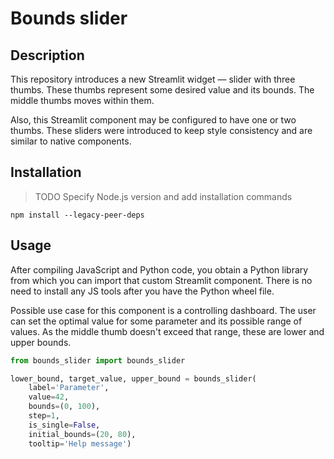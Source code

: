 # Bounds slider


## Description

This repository introduces a new Streamlit widget &mdash; slider with three thumbs. These thumbs represent some 
desired value and its bounds. The middle thumbs moves within them.

Also, this Streamlit component may be configured to have one or two thumbs. These sliders were introduced to keep 
style consistency and are similar to native components.


## Installation

> TODO Specify Node.js version and add installation commands

`npm install --legacy-peer-deps`


## Usage

After compiling JavaScript and Python code, you obtain a Python library from which you can import that custom 
Streamlit component. There is no need to install any JS tools after you have the Python wheel file.

Possible use case for this component is a controlling dashboard. The user can set the optimal value for some 
parameter and its possible range of values. As the middle thumb doesn't exceed that range, these are lower and upper 
bounds.

```python
from bounds_slider import bounds_slider

lower_bound, target_value, upper_bound = bounds_slider(
    label='Parameter',
    value=42,
    bounds=(0, 100),
    step=1,
    is_single=False,
    initial_bounds=(20, 80),
    tooltip='Help message')
```
